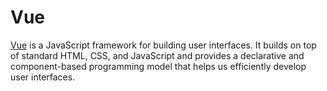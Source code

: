 # Vue

[Vue](https://vuejs.org/) is a JavaScript framework for building user
interfaces. It builds on top of standard HTML, CSS, and JavaScript and provides
a declarative and component-based programming model that helps us efficiently
develop user interfaces.

